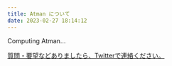 ```yaml
---
title: Atman について
date: 2023-02-27 18:14:12
---
```


Computing Atman...

[質問・要望などありましたら、Twitterで連絡ください。](https://twitter.com/atman_33)
